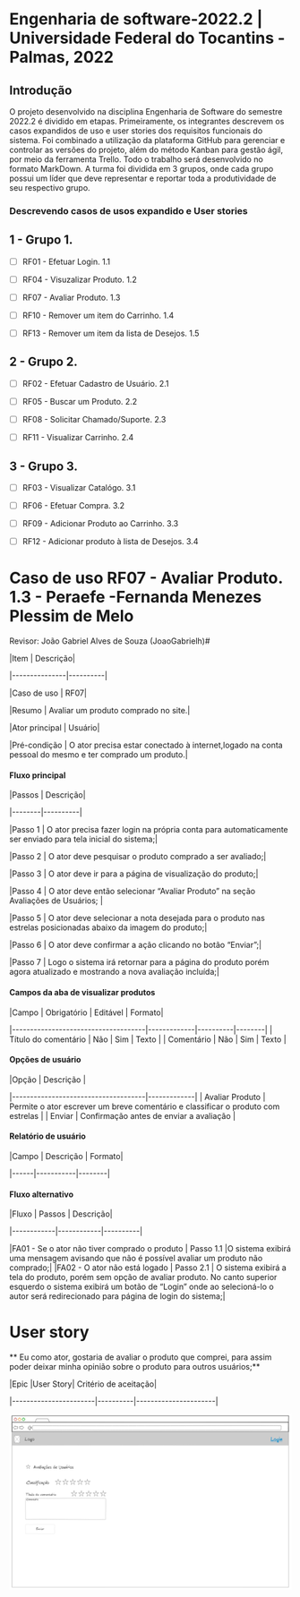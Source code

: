 # Engenharia de software-2022.2 | Universidade Federal do Tocantins - Palmas, 2022

## Introdução

O projeto desenvolvido na disciplina Engenharia de Software do semestre 2022.2 é dividido em etapas. Primeiramente, os integrantes descrevem os casos expandidos de uso e user stories dos requisitos funcionais do sistema. Foi combinado a utilização da plataforma GitHub para gerenciar e controlar as versões do projeto, além do método Kanban para gestão ágil, por meio da ferramenta Trello. Todo o trabalho será desenvolvido no formato MarkDown. A turma foi dividida em 3 grupos, onde cada grupo possui um líder que deve representar e reportar toda a produtividade de seu respectivo grupo.

### Descrevendo casos de usos expandido e User stories

## 1 - Grupo 1.

- [ ] RF01 - Efetuar Login. 1.1

- [ ] RF04 - Visuzalizar Produto. 1.2

- [ ] RF07 - Avaliar Produto. 1.3

- [ ] RF10 - Remover um item do Carrinho. 1.4

- [ ] RF13 - Remover um item da lista de Desejos. 1.5

## 2 - Grupo 2.

- [ ] RF02 - Efetuar Cadastro de Usuário. 2.1

- [ ] RF05 - Buscar um Produto. 2.2

- [ ] RF08 - Solicitar Chamado/Suporte. 2.3

- [ ] RF11 - Visualizar Carrinho. 2.4

## 3 - Grupo 3.

- [ ] RF03 - Visualizar Catalógo. 3.1

- [ ] RF06 - Efetuar Compra. 3.2

- [ ] RF09 - Adicionar Produto ao Carrinho. 3.3

- [ ] RF12 - Adicionar produto à lista de Desejos. 3.4




# Caso de uso **RF07** - Avaliar Produto. 1.3 - Peraefe -Fernanda Menezes Plessim de Melo
Revisor: João Gabriel Alves de Souza (JoaoGabrielh)# 


|Item           | Descrição|

|---------------|----------|

|Caso de uso    | RF07|

|Resumo           | Avaliar um produto comprado no site.|

|Ator principal | Usuário|

|Pré-condição   | O ator precisa estar conectado à internet,logado na conta pessoal do mesmo e ter comprado um produto.|


#### Fluxo principal


|Passos  | Descrição|

|--------|----------|

|Passo 1 | O ator precisa fazer login na própria conta para automaticamente ser enviado para tela inicial do sistema;|

|Passo 2 |  O ator deve pesquisar o produto comprado a ser avaliado;|

|Passo 3 | O ator deve ir para a página de visualização do produto;|

|Passo 4 | O ator deve então selecionar “Avaliar Produto” na seção Avaliações de Usuários; |

|Passo 5 | O ator deve selecionar a nota desejada para o produto nas estrelas posicionadas abaixo da imagem do produto;|

|Passo 6 | O ator deve confirmar a ação clicando no botão “Enviar”;|

|Passo 7 | Logo o sistema irá retornar para a página do produto porém agora atualizado e mostrando a nova avaliação incluída;|


#### Campos da aba de visualizar produtos


|Campo                                | Obrigatório | Editável | Formato|

|-------------------------------------|-------------|----------|--------|
| Título do comentário  | Não  | Sim  | Texto  |
| Comentário  | Não  | Sim  | Texto  |

#### Opções de usuário


|Opção                                | Descrição   |

|-------------------------------------|-------------|
| Avaliar Produto | Permite o ator escrever um breve comentário e classificar o produto com estrelas |
| Enviar | Confirmação antes de enviar a avaliação |

#### Relatório de usuário


|Campo | Descrição | Formato|

|------|-----------|--------|


#### Fluxo alternativo


|Fluxo     | Passos | Descrição|

|------------|------------|----------|

|FA01 - Se o ator não tiver comprado o produto | Passo 1.1 |O sistema exibirá uma mensagem avisando que não é possível avaliar um produto não comprado;|
|FA02 - O ator não está logado | Passo 2.1 | O sistema exibirá a tela do produto, porém sem opção de avaliar produto. No canto superior esquerdo o sistema exibirá um botão de “Login” onde ao selecioná-lo o autor será redirecionado para página de login do sistema;|


# User story



** Eu como ator, gostaria de avaliar o produto que comprei, para assim poder deixar minha opinião sobre o produto para outros usuários;**


|Epic                                |User Story| Critério de aceitação|

|-----------------------|----------|----------------------|


![imagem](https://github.com/Peraefe/prototipo_img/blob/main/prototipo_RF07.PNG)
